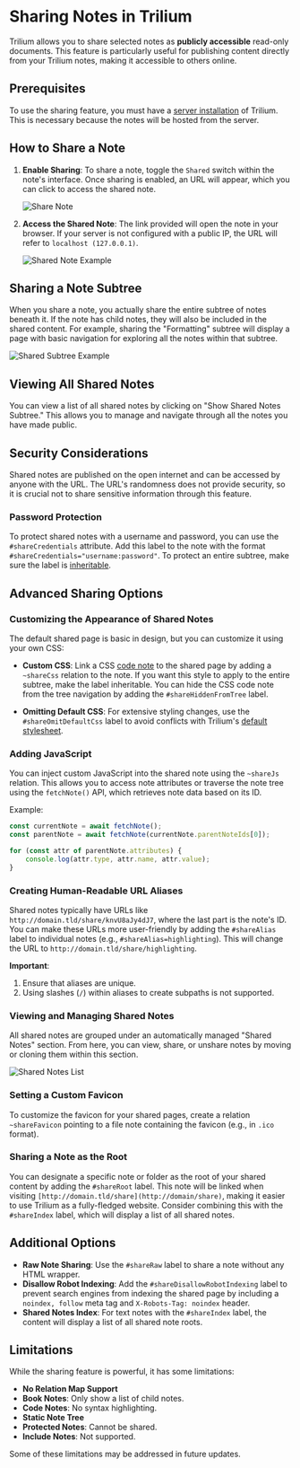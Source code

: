 # Sharing Notes in Trilium

Trilium allows you to share selected notes as **publicly accessible** read-only documents. This feature is particularly useful for publishing content directly from your Trilium notes, making it accessible to others online.

## Prerequisites

To use the sharing feature, you must have a [server installation](server-installation.md) of Trilium. This is necessary because the notes will be hosted from the server.

## How to Share a Note

1. **Enable Sharing**: To share a note, toggle the `Shared` switch within the note's interface. Once sharing is enabled, an URL will appear, which you can click to access the shared note.

   ![Share Note](images/share-single-note.png)

2. **Access the Shared Note**: The link provided will open the note in your browser. If your server is not configured with a public IP, the URL will refer to `localhost (127.0.0.1)`.

   ![Shared Note Example](images/share-single-note-web.png)

## Sharing a Note Subtree

When you share a note, you actually share the entire subtree of notes beneath it. If the note has child notes, they will also be included in the shared content. For example, sharing the "Formatting" subtree will display a page with basic navigation for exploring all the notes within that subtree.

![Shared Subtree Example](images/share-multiple-notes-web.png)

## Viewing All Shared Notes

You can view a list of all shared notes by clicking on "Show Shared Notes Subtree." This allows you to manage and navigate through all the notes you have made public.

## Security Considerations

Shared notes are published on the open internet and can be accessed by anyone with the URL. The URL's randomness does not provide security, so it is crucial not to share sensitive information through this feature.

### Password Protection

To protect shared notes with a username and password, you can use the `#shareCredentials` attribute. Add this label to the note with the format `#shareCredentials="username:password"`. To protect an entire subtree, make sure the label is [inheritable](attribute-inheritance.md).

## Advanced Sharing Options

### Customizing the Appearance of Shared Notes

The default shared page is basic in design, but you can customize it using your own CSS:

- **Custom CSS**: Link a CSS [code note](code-notes.md) to the shared page by adding a `~shareCss` relation to the note. If you want this style to apply to the entire subtree, make the label inheritable. You can hide the CSS code note from the tree navigation by adding the `#shareHiddenFromTree` label.
  
- **Omitting Default CSS**: For extensive styling changes, use the `#shareOmitDefaultCss` label to avoid conflicts with Trilium's [default stylesheet](themes.md).

### Adding JavaScript

You can inject custom JavaScript into the shared note using the `~shareJs` relation. This allows you to access note attributes or traverse the note tree using the `fetchNote()` API, which retrieves note data based on its ID.

Example:

```javascript
const currentNote = await fetchNote();
const parentNote = await fetchNote(currentNote.parentNoteIds[0]);

for (const attr of parentNote.attributes) {
    console.log(attr.type, attr.name, attr.value);
}
```

### Creating Human-Readable URL Aliases

Shared notes typically have URLs like `http://domain.tld/share/knvU8aJy4dJ7`, where the last part is the note's ID. You can make these URLs more user-friendly by adding the `#shareAlias` label to individual notes (e.g., `#shareAlias=highlighting`). This will change the URL to `http://domain.tld/share/highlighting`.

**Important**:

1. Ensure that aliases are unique.
2. Using slashes (`/`) within aliases to create subpaths is not supported.

### Viewing and Managing Shared Notes

All shared notes are grouped under an automatically managed "Shared Notes" section. From here, you can view, share, or unshare notes by moving or cloning them within this section.

![Shared Notes List](images/shared-list.png)

### Setting a Custom Favicon

To customize the favicon for your shared pages, create a relation `~shareFavicon` pointing to a file note containing the favicon (e.g., in `.ico` format).

### Sharing a Note as the Root

You can designate a specific note or folder as the root of your shared content by adding the `#shareRoot` label. This note will be linked when visiting `[http://domain.tld/share](http://domain/share)`, making it easier to use Trilium as a fully-fledged website. Consider combining this with the `#shareIndex` label, which will display a list of all shared notes.

## Additional Options

- **Raw Note Sharing**: Use the `#shareRaw` label to share a note without any HTML wrapper.
- **Disallow Robot Indexing**: Add the `#shareDisallowRobotIndexing` label to prevent search engines from indexing the shared page by including a `noindex, follow` meta tag and `X-Robots-Tag: noindex` header.
- **Shared Notes Index**: For text notes with the `#shareIndex` label, the content will display a list of all shared note roots.

## Limitations

While the sharing feature is powerful, it has some limitations:

- **No Relation Map Support**
- **Book Notes**: Only show a list of child notes.
- **Code Notes**: No syntax highlighting.
- **Static Note Tree**
- **Protected Notes**: Cannot be shared.
- **Include Notes**: Not supported.

Some of these limitations may be addressed in future updates.

